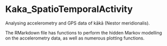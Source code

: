 # Kaka_SpatioTemporalActivity
Analysing accelerometry and GPS data of kākā (Nestor meridionalis).

The RMarkdown file has functions to perform the hidden Markov modelling on the accelerometry data, as well as numerous plotting functions.
